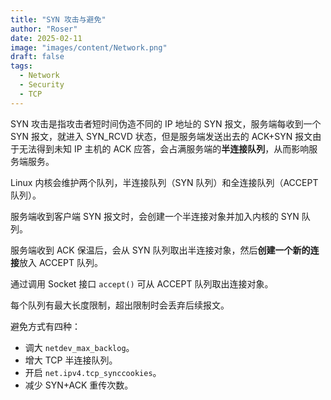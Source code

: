 ```yaml
---
title: "SYN 攻击与避免"
author: "Roser"
date: 2025-02-11
image: "images/content/Network.png"
draft: false
tags:
  - Network
  - Security
  - TCP
---
```

SYN 攻击是指攻击者短时间伪造不同的 IP 地址的 SYN 报文，服务端每收到一个 SYN 报文，就进入 SYN_RCVD 状态，但是服务端发送出去的 ACK+SYN 报文由于无法得到未知 IP 主机的 ACK 应答，会占满服务端的**半连接队列**，从而影响服务端服务。

Linux 内核会维护两个队列，半连接队列（SYN 队列）和全连接队列（ACCEPT 队列）。

服务端收到客户端 SYN 报文时，会创建一个半连接对象并加入内核的 SYN 队列。

服务端收到 ACK 保温后，会从 SYN 队列取出半连接对象，然后**创建一个新的连接**放入 ACCEPT 队列。

通过调用 Socket 接口 `accept()` 可从 ACCEPT 队列取出连接对象。

每个队列有最大长度限制，超出限制时会丢弃后续报文。

避免方式有四种：

- 调大 `netdev_max_backlog`。
- 增大 TCP 半连接队列。
- 开启 `net.ipv4.tcp_synccookies`。
- 减少 SYN+ACK 重传次数。
